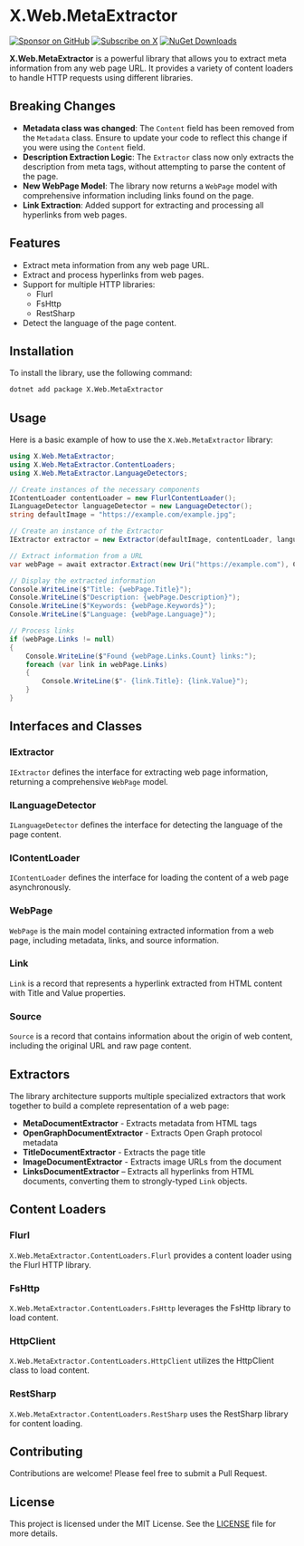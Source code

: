 # X.Web.MetaExtractor

[![Sponsor on GitHub](https://img.shields.io/badge/Sponsor_on_GitHub-ff7f00?logo=github&logoColor=white&style=for-the-badge)](https://github.com/sponsors/a-gubskiy)
[![Subscribe on X](https://img.shields.io/badge/Subscribe_on_X-000000?logo=x&logoColor=white&style=for-the-badge)](https://x.com/i/subscribe/andrew_gubskiy)
[![NuGet Downloads](https://img.shields.io/nuget/dt/X.Web.MetaExtractor?style=for-the-badge&label=NuGet%20Downloads&color=004880&logo=nuget&logoColor=white)](https://www.nuget.org/packages/X.Web.MetaExtractor)

**X.Web.MetaExtractor** is a powerful library that allows you to extract meta information from any web page URL. It provides a variety of content loaders to handle HTTP requests using different libraries.

## Breaking Changes

- **Metadata class was changed**: The `Content` field has been removed from the `Metadata` class. Ensure to update your code to reflect this change if you were using the `Content` field.
- **Description Extraction Logic**: The `Extractor` class now only extracts the description from meta tags, without attempting to parse the content of the page.
- **New WebPage Model**: The library now returns a `WebPage` model with comprehensive information including links found on the page.
- **Link Extraction**: Added support for extracting and processing all hyperlinks from web pages.

## Features

- Extract meta information from any web page URL.
- Extract and process hyperlinks from web pages.
- Support for multiple HTTP libraries:
  - Flurl
  - FsHttp
  - RestSharp
- Detect the language of the page content.

## Installation

To install the library, use the following command:

```bash
dotnet add package X.Web.MetaExtractor
```

## Usage

Here is a basic example of how to use the `X.Web.MetaExtractor` library:

```csharp
using X.Web.MetaExtractor;
using X.Web.MetaExtractor.ContentLoaders;
using X.Web.MetaExtractor.LanguageDetectors;

// Create instances of the necessary components
IContentLoader contentLoader = new FlurlContentLoader();
ILanguageDetector languageDetector = new LanguageDetector();
string defaultImage = "https://example.com/example.jpg";

// Create an instance of the Extractor
IExtractor extractor = new Extractor(defaultImage, contentLoader, languageDetector);

// Extract information from a URL
var webPage = await extractor.Extract(new Uri("https://example.com"), CancellationToken.None);

// Display the extracted information
Console.WriteLine($"Title: {webPage.Title}");
Console.WriteLine($"Description: {webPage.Description}");
Console.WriteLine($"Keywords: {webPage.Keywords}");
Console.WriteLine($"Language: {webPage.Language}");

// Process links
if (webPage.Links != null)
{
    Console.WriteLine($"Found {webPage.Links.Count} links:");
    foreach (var link in webPage.Links)
    {
        Console.WriteLine($"- {link.Title}: {link.Value}");
    }
}
```

## Interfaces and Classes

### IExtractor

`IExtractor` defines the interface for extracting web page information, returning a comprehensive `WebPage` model.

### ILanguageDetector

`ILanguageDetector` defines the interface for detecting the language of the page content.

### IContentLoader

`IContentLoader` defines the interface for loading the content of a web page asynchronously.

### WebPage

`WebPage` is the main model containing extracted information from a web page, including metadata, links, and source information.

### Link

`Link` is a record that represents a hyperlink extracted from HTML content with Title and Value properties.

### Source

`Source` is a record that contains information about the origin of web content, including the original URL and raw page content.

## Extractors

The library architecture supports multiple specialized extractors that work together to build a complete representation of a web page:

* **MetaDocumentExtractor** - Extracts metadata from HTML <meta> tags
* **OpenGraphDocumentExtractor** - Extracts Open Graph protocol metadata
* **TitleDocumentExtractor** - Extracts the page title
* **ImageDocumentExtractor** - Extracts image URLs from the document
* **LinksDocumentExtractor** – Extracts all hyperlinks from HTML documents, converting them to strongly-typed `Link` objects.

## Content Loaders

### Flurl

`X.Web.MetaExtractor.ContentLoaders.Flurl` provides a content loader using the Flurl HTTP library.

### FsHttp

`X.Web.MetaExtractor.ContentLoaders.FsHttp` leverages the FsHttp library to load content.

### HttpClient

`X.Web.MetaExtractor.ContentLoaders.HttpClient` utilizes the HttpClient class to load content.

### RestSharp

`X.Web.MetaExtractor.ContentLoaders.RestSharp` uses the RestSharp library for content loading.

## Contributing

Contributions are welcome! Please feel free to submit a Pull Request.

## License

This project is licensed under the MIT License. See the [LICENSE](https://github.com/a-gubskiy/X.Web.MetaExtractor/blob/master/LICENSE) file for more details.
